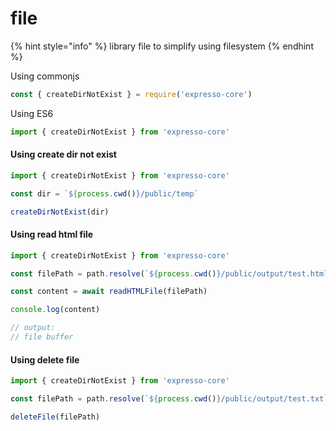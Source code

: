 # file

{% hint style="info" %}
library file to simplify using filesystem
{% endhint %}

Using commonjs

```javascript
const { createDirNotExist } = require('expresso-core')
```

Using ES6

```javascript
import { createDirNotExist } from 'expresso-core'
```

#### Using create dir not exist

```javascript
import { createDirNotExist } from 'expresso-core'

const dir = `${process.cwd()}/public/temp`

createDirNotExist(dir)
```

#### Using read html file

```javascript
import { createDirNotExist } from 'expresso-core'

const filePath = path.resolve(`${process.cwd()}/public/output/test.html`)

const content = await readHTMLFile(filePath)

console.log(content)

// output:
// file buffer
```

#### Using delete file

```javascript
import { createDirNotExist } from 'expresso-core'

const filePath = path.resolve(`${process.cwd()}/public/output/test.txt`)

deleteFile(filePath)
```
